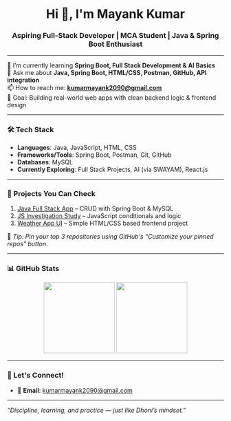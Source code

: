 <h1 align="center">Hi 👋, I'm Mayank Kumar</h1>
<h3 align="center">Aspiring Full-Stack Developer | MCA Student | Java & Spring Boot Enthusiast</h3>

---

🌱 I’m currently learning **Spring Boot, Full Stack Development & AI Basics**  
💬 Ask me about **Java, Spring Boot, HTML/CSS, Postman, GitHub, API integration**  
📫 How to reach me: **kumarmayank2090@gmail.com**  
🎯 Goal: Building real-world web apps with clean backend logic & frontend design

---

### 🛠️ Tech Stack
- **Languages**: Java, JavaScript, HTML, CSS  
- **Frameworks/Tools**: Spring Boot, Postman, Git, GitHub  
- **Databases**: MySQL  
- **Currently Exploring**: Full Stack Projects, AI (via SWAYAM), React.js

---

### 📌 Projects You Can Check
1. [Java Full Stack App](https://github.com/kumarmayank02/java-fullstack-project) – CRUD with Spring Boot & MySQL  
2. [JS Investigation Study](https://github.com/kumarmayank02/JS-Investigation-study) – JavaScript conditionals and logic  
3. [Weather App UI](https://github.com/kumarmayank02/weather-app) – Simple HTML/CSS based frontend project  

📌 *Tip: Pin your top 3 repositories using GitHub's "Customize your pinned repos" button.*

---

### 📊 GitHub Stats

<p align="center">
  <img src="https://github-readme-stats.vercel.app/api?username=kumarmayank02&show_icons=true&theme=tokyonight" height="165"/>
  <img src="https://streak-stats.demolab.com?user=kumarmayank02&theme=tokyonight" height="165"/>
</p>


---

### 🤝 Let's Connect!
- 📧 **Email**: kumarmayank2090@gmail.com  


---

*“Discipline, learning, and practice — just like Dhoni’s mindset.”*


